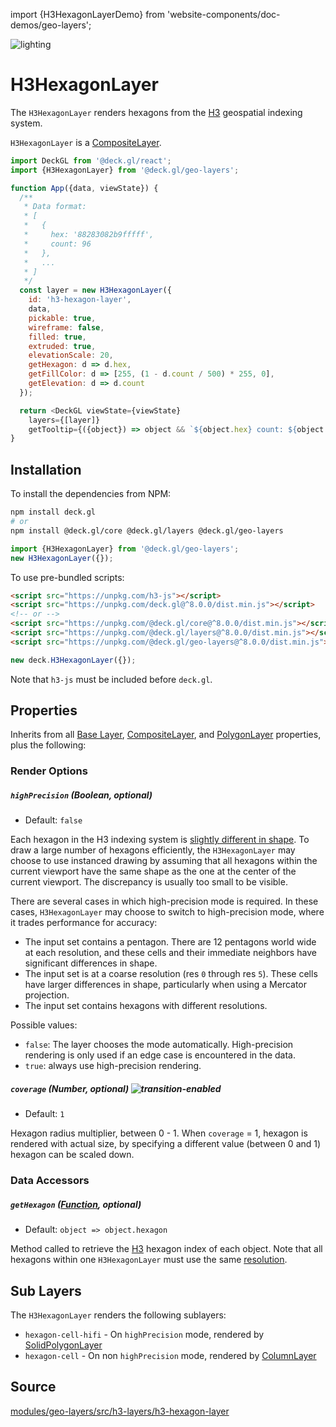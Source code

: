 import {H3HexagonLayerDemo} from 'website-components/doc-demos/geo-layers';

<H3HexagonLayerDemo />

<p class="badges">
  <img src="https://img.shields.io/badge/lighting-yes-blue.svg?style=flat-square" alt="lighting" />
</p>

# H3HexagonLayer

The `H3HexagonLayer` renders hexagons from the [H3](https://uber.github.io/h3/) geospatial indexing system.

`H3HexagonLayer` is a [CompositeLayer](/docs/api-reference/core/composite-layer.md).

```js
import DeckGL from '@deck.gl/react';
import {H3HexagonLayer} from '@deck.gl/geo-layers';

function App({data, viewState}) {
  /**
   * Data format:
   * [
   *   {
   *     hex: '88283082b9fffff',
   *     count: 96
   *   },
   *   ...
   * ]
   */
  const layer = new H3HexagonLayer({
    id: 'h3-hexagon-layer',
    data,
    pickable: true,
    wireframe: false,
    filled: true,
    extruded: true,
    elevationScale: 20,
    getHexagon: d => d.hex,
    getFillColor: d => [255, (1 - d.count / 500) * 255, 0],
    getElevation: d => d.count
  });

  return <DeckGL viewState={viewState}
    layers={[layer]}
    getTooltip={({object}) => object && `${object.hex} count: ${object.count}`} />;
}
```


## Installation

To install the dependencies from NPM:

```bash
npm install deck.gl
# or
npm install @deck.gl/core @deck.gl/layers @deck.gl/geo-layers
```

```js
import {H3HexagonLayer} from '@deck.gl/geo-layers';
new H3HexagonLayer({});
```

To use pre-bundled scripts:

```html
<script src="https://unpkg.com/h3-js"></script>
<script src="https://unpkg.com/deck.gl@^8.0.0/dist.min.js"></script>
<!-- or -->
<script src="https://unpkg.com/@deck.gl/core@^8.0.0/dist.min.js"></script>
<script src="https://unpkg.com/@deck.gl/layers@^8.0.0/dist.min.js"></script>
<script src="https://unpkg.com/@deck.gl/geo-layers@^8.0.0/dist.min.js"></script>
```

```js
new deck.H3HexagonLayer({});
```

Note that `h3-js` must be included before `deck.gl`.

## Properties

Inherits from all [Base Layer](/docs/api-reference/core/layer.md), [CompositeLayer](/docs/api-reference/core/composite-layer.md), and [PolygonLayer](/docs/api-reference/layers/polygon-layer.md) properties, plus the following:


### Render Options

##### `highPrecision` (Boolean, optional)

* Default: `false`

Each hexagon in the H3 indexing system is [slightly different in shape](https://h3geo.org/docs/core-library/coordsystems). To draw a large number of hexagons efficiently, the `H3HexagonLayer` may choose to use instanced drawing by assuming that all hexagons within the current viewport have the same shape as the one at the center of the current viewport. The discrepancy is usually too small to be visible.

There are several cases in which high-precision mode is required. In these cases, `H3HexagonLayer` may choose to switch to high-precision mode, where it trades performance for accuracy:

* The input set contains a pentagon. There are 12 pentagons world wide at each resolution, and these cells and their immediate neighbors have significant differences in shape.
* The input set is at a coarse resolution (res `0` through res `5`). These cells have larger differences in shape, particularly when using a Mercator projection.
* The input set contains hexagons with different resolutions.

Possible values:

* `false`: The layer chooses the mode automatically. High-precision rendering is only used if an edge case is encountered in the data.
* `true`: always use high-precision rendering.


##### `coverage` (Number, optional) ![transition-enabled](https://img.shields.io/badge/transition-enabled-green.svg?style=flat-square")

* Default: `1`

Hexagon radius multiplier, between 0 - 1. When `coverage` = 1, hexagon is rendered with actual size, by specifying a different value (between 0 and 1) hexagon can be scaled down.


### Data Accessors

##### `getHexagon` ([Function](/docs/developer-guide/using-layers.md#accessors), optional)

* Default: `object => object.hexagon`

Method called to retrieve the [H3](https://uber.github.io/h3/) hexagon index of each object. Note that all hexagons within one `H3HexagonLayer` must use the same [resolution](https://h3geo.org/docs/core-library/restable).


## Sub Layers

The `H3HexagonLayer` renders the following sublayers:

* `hexagon-cell-hifi` - On `highPrecision` mode, rendered by [SolidPolygonLayer](/docs/api-reference/layers/solid-polygon-layer.md)
* `hexagon-cell` - On non `highPrecision` mode, rendered by [ColumnLayer](/docs/api-reference/layers/column-layer.md)



## Source

[modules/geo-layers/src/h3-layers/h3-hexagon-layer](https://github.com/visgl/deck.gl/tree/master/modules/geo-layers/src/h3-layers/h3-hexagon-layer.js)

